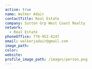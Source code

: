 ```yaml
---
active: true
name: Walker Adair
contactTitle: Real Estate
company: Sutton Grp West Coast Realty
network:
  - Real Estate
phoneOffice: 778-952-4247
email: walkerjadair@gmail.com
image_path:
color:
website:
profile_image_path: /images/person.png
---
```



